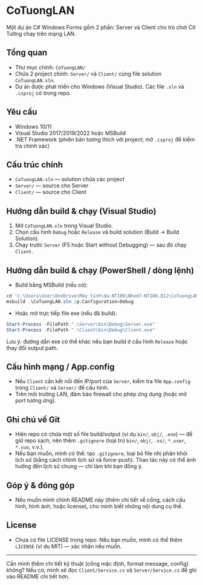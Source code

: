 # CoTuongLAN

Một dự án C# Windows Forms gồm 2 phần: Server và Client cho trò chơi Cờ Tướng chạy trên mạng LAN.

## Tổng quan
- Thư mục chính: `CoTuongLAN/`
- Chứa 2 project chính: `Server/` và `Client/` cùng file solution `CoTuongLAN.sln`.
- Dự án được phát triển cho Windows (Visual Studio). Các file `.sln` và `.csproj` có trong repo.

## Yêu cầu
- Windows 10/11
- Visual Studio 2017/2019/2022 hoặc MSBuild
- .NET Framework (phiên bản tương thích với project; mở `.csproj` để kiểm tra chính xác)

## Cấu trúc chính
- `CoTuongLAN.sln` — solution chứa các project
- `Server/` — source cho Server
- `Client/` — source cho Client

## Hướng dẫn build & chạy (Visual Studio)
1. Mở `CoTuongLAN.sln` trong Visual Studio.
2. Chọn cấu hình `Debug` hoặc `Release` và build solution (Build -> Build Solution).
3. Chạy trước `Server` (F5 hoặc Start without Debugging) — sau đó chạy `Client`.

## Hướng dẫn build & chạy (PowerShell / dòng lệnh)
- Build bằng MSBuild (nếu có):

```powershell
cd 'C:\Users\User\OneDrive\Máy tính\da-NT106\Nhom7-NT106.Q12\CoTuongLAN'
msbuild .\CoTuongLAN.sln /p:Configuration=Debug
```

- Hoặc mở trực tiếp file exe (nếu đã build):

```powershell
Start-Process -FilePath ".\Server\bin\Debug\Server.exe"
Start-Process -FilePath ".\Client\bin\Debug\Client.exe"
```

Lưu ý: đường dẫn exe có thể khác nếu bạn build ở cấu hình `Release` hoặc thay đổi output path.

## Cấu hình mạng / App.config
- Nếu `Client` cần kết nối đến IP/port của `Server`, kiểm tra file `App.config` trong `Client/` và `Server/` để cấu hình.
- Trên môi trường LAN, đảm bảo firewall cho phép ứng dụng (hoặc mở port tương ứng).

## Ghi chú về Git
- Hiện repo có chứa một số file build/output (ví dụ `bin/`, `obj/`, `.exe`) — để giữ repo sạch, nên thêm `.gitignore` (loại trừ `bin/`, `obj/`, `.vs/`, `*.user`, `*.suo`, v.v.).
- Nếu bạn muốn, mình có thể: tạo `.gitignore`, loại bỏ file nhị phân khỏi lịch sử (bằng cách chỉnh lịch sử và force-push). Thao tác này có thể ảnh hưởng đến lịch sử chung — chỉ làm khi bạn đồng ý.

## Góp ý & đóng góp
- Nếu muốn mình chỉnh README này (thêm chi tiết về cổng, cách cấu hình, hình ảnh, hoặc license), cho mình biết những nội dung cụ thể.

## License
- Chưa có file LICENSE trong repo. Nếu bạn muốn, mình có thể thêm `LICENSE` (ví dụ MIT) — xác nhận nếu muốn.

---
Cần mình thêm chi tiết kỹ thuật (cổng mặc định, format message, config) không? Nếu có, mình sẽ đọc `Client/Service.cs` và `Server/Service.cs` để ghi vào README chi tiết hơn.